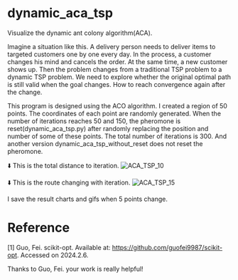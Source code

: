 # dynamic_aca_tsp
Visualize the dynamic ant colony algorithm(ACA).

Imagine a situation like this. A delivery person needs to deliver items to targeted customers one by one every day. In the process, a customer changes his mind and cancels the order. At the same time, a new customer shows up. Then the problem changes from a traditional TSP problem to a dynamic TSP problem. We need to explore whether the original optimal path is still valid when the goal changes. How to reach convergence again after the change.

This program is designed using the ACO algorithm. I created a region of 50 points. The coordinates of each point are randomly generated. When the number of iterations reaches 50 and 150, the pheromone is reset(dynamic_aca_tsp.py) after randomly replacing the position and number of some of these points. The total number of iterations is 300. And another version dynamic_aca_tsp_without_reset does not reset the pheromone.

⬇️ This is the total distance to iteration.
![ACA_TSP_10](https://github.com/GDBNPIO/dynamic_aca_tsp/assets/25226269/c690f478-77a2-4fc4-ae50-4aab52ec8f08)

⬇️ This is the route changing with iteration.
![ACA_TSP_15](https://github.com/GDBNPIO/dynamic_aca_tsp/assets/25226269/c2b1b014-bd94-4f5d-98d1-9e4030dd5a7f)

I save the result charts and gifs when  5 points change.

# Reference
[1] Guo, Fei. scikit-opt. Available at: https://github.com/guofei9987/scikit-opt. Accessed on 2024.2.6.

Thanks to Guo, Fei. your work is really helpful!

